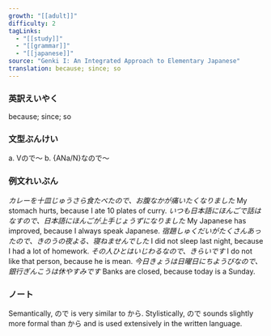 ```yaml
---
growth: "[[adult]]"
difficulty: 2
tagLinks:
  - "[[study]]"
  - "[[grammar]]"
  - "[[japanese]]"
source: "Genki I: An Integrated Approach to Elementary Japanese"
translation: because; since; so
---
```

### 英訳えいやく	

because; since; so
### 文型ぶんけい

a. Vので～
b. {ANa/N}なので～
### 例文れいぶん

*カレーを十皿じゅうさら食たべたので、お腹なかが痛いたくなりました* My stomach hurts, because I ate 10 plates of curry.
*いつも日本語にほんごで話はなすので、日本語にほんごが上手じょうずになりました* My Japanese has improved, because I always speak Japanese.
*宿題しゅくだいがたくさんあったので、きのうの夜よる、寝ねませんでした* I did not sleep last night, because I had a lot of homework.
*その人ひとはいじわるなので、きらいです* I do not like that person, because he is mean.
*今日きょうは日曜日にちようびなので、銀行ぎんこうは休やすみです* Banks are closed, because today is a Sunday.
### ノート

Semantically, ので is very similar to から. Stylistically, ので sounds slightly more formal than から and is used extensively in the written language.